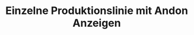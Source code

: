 ---
layout: article
title: Einzelne Produktionslinie mit Andon Anzeigen
description: 
  - Dies ist eine Übersicht über eine einzelne Produktionslinie. Es enthält Andon-Elemente, zeigt die OEE (GAE) an und bietet die Möglichkeit, die Leistung verschiedener Schichten anzuzeigen. Entfernen Sie die Timer-Scripte, fügen Sie Ihre Datenquellen hinzu und verwenden Sie dieses Template als Basis für Ihre Andon Anzeige.
lang: de
weight: 500
isDraft: false
ref: Single_Production_Line_Andon
category:
  - Andon
  - Recommended
  - Empfohlen
image: Single_Production_Line_Andon_DE.png
download: Single_Production_Line_Andon_DE.pbmx
overview_description:
overview_benefits:
overview_data_sources:
---